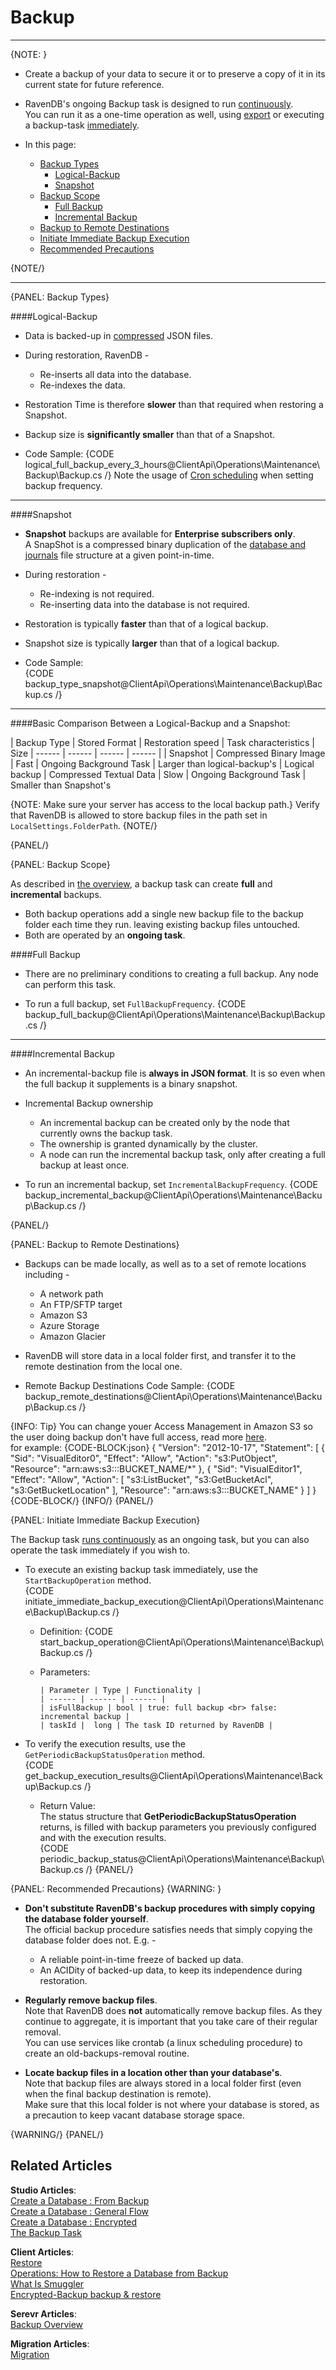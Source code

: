 ﻿# Backup
---

{NOTE: }

* Create a backup of your data to secure it or to preserve a copy of it in its current state for future reference.  

* RavenDB's ongoing Backup task is designed to run [continuously](../../../../server/ongoing-tasks/backup-overview#backup--restore-overview).  
  You can run it as a one-time operation as well, using [export](../../../../client-api/smuggler/what-is-smuggler#export) or executing a backup-task [immediately](../../../../client-api/operations/maintenance/backup/backup#initiate-immediate-backup-execution).  

* In this page:  
  * [Backup Types](../../../../client-api/operations/maintenance/backup/backup#backup-types)  
      * [Logical-Backup](../../../../client-api/operations/maintenance/backup/backup#logical-backup-or-simply-backup)  
      * [Snapshot](../../../../client-api/operations/maintenance/backup/backup#snapshot)  
  * [Backup Scope](../../../../client-api/operations/maintenance/backup/backup#backup-scope)  
      * [Full Backup](../../../../client-api/operations/maintenance/backup/backup#full-backup)  
      * [Incremental Backup](../../../../client-api/operations/maintenance/backup/backup#incremental-backup)  
  * [Backup to Remote Destinations](../../../../client-api/operations/maintenance/backup/backup#backup-to-remote-destinations)  
  * [Initiate Immediate Backup Execution](../../../../client-api/operations/maintenance/backup/backup#initiate-immediate-backup-execution)  
  * [Recommended Precautions](../../../../client-api/operations/maintenance/backup/backup#recommended-precautions)  

{NOTE/}

---

{PANEL: Backup Types}

####Logical-Backup  

* Data is backed-up in [compressed](../../../../server/ongoing-tasks/backup-overview#compression) JSON files.  

* During restoration, RavenDB -  
   * Re-inserts all data into the database.  
   * Re-indexes the data.  

* Restoration Time is therefore **slower** than that required when restoring a Snapshot.  

* Backup size is **significantly smaller** than that of a Snapshot.

* Code Sample:
  {CODE logical_full_backup_every_3_hours@ClientApi\Operations\Maintenance\Backup\Backup.cs /}
  Note the usage of [Cron scheduling](https://en.wikipedia.org/wiki/Cron) when setting backup frequency.  

---

####Snapshot

* **Snapshot** backups are available for **Enterprise subscribers only**.  
    A SnapShot is a compressed binary duplication of the [database and journals](../../../../server/storage/directory-structure#storage--directory-structure) file structure at a given point-in-time.  

* During restoration -
   * Re-indexing is not required.  
   * Re-inserting data into the database is not required.  

* Restoration is typically **faster** than that of a logical backup.  

* Snapshot size is typically **larger** than that of a logical backup.  

* Code Sample:  
  {CODE backup_type_snapshot@ClientApi\Operations\Maintenance\Backup\Backup.cs /}

---

####Basic Comparison Between a Logical-Backup and a Snapshot:

  | Backup Type | Stored Format | Restoration speed | Task characteristics | Size
  | ------ | ------ | ------ | ------ |
  | Snapshot | Compressed Binary Image | Fast | Ongoing Background Task | Larger than logical-backup's
  | Logical backup |  Compressed Textual Data | Slow | Ongoing Background Task | Smaller than Snapshot's

{NOTE: Make sure your server has access to the local backup path.}
Verify that RavenDB is allowed to store backup files in the path set in `LocalSettings.FolderPath`.
{NOTE/}



{PANEL/}

{PANEL: Backup Scope}

As described in [the overview](../../../../server/ongoing-tasks/backup-overview#backing-up-and-restoring-a-database), a backup task can create **full** and **incremental** backups.  

* Both backup operations add a single new backup file to the backup folder each time they run. leaving existing backup files untouched.  
* Both are operated by an **ongoing task**.  

####Full Backup

* There are no preliminary conditions to creating a full backup. Any node can perform this task.  

* To run a full backup, set `FullBackupFrequency`.
  {CODE backup_full_backup@ClientApi\Operations\Maintenance\Backup\Backup.cs /}

---

####Incremental Backup

* An incremental-backup file is **always in JSON format**. 
  It is so even when the full backup it supplements is a binary snapshot.  
* Incremental Backup ownership
   * An incremental backup can be created only by the node that currently owns the backup task.  
   * The ownership is granted dynamically by the cluster.  
   * A node can run the incremental backup task, only after creating a full backup at least once.  

* To run an incremental backup, set `IncrementalBackupFrequency`.
  {CODE backup_incremental_backup@ClientApi\Operations\Maintenance\Backup\Backup.cs /}

{PANEL/}

{PANEL: Backup to Remote Destinations}

* Backups can be made locally, as well as to a set of remote locations including -  
   * A network path
   * An FTP/SFTP target
   * Amazon S3 
   * Azure Storage 
   * Amazon Glacier 

* RavenDB will store data in a local folder first, and transfer it to the remote destination from the local one.  

* Remote Backup Destinations Code Sample:
  {CODE backup_remote_destinations@ClientApi\Operations\Maintenance\Backup\Backup.cs /}
 
 {INFO: Tip}
    You can change youer Access Management in Amazon S3 so the user doing backup don't have full access, 
    read more [here](https://docs.aws.amazon.com/IAM/latest/UserGuide/introduction_access-management.html).   
    for example:
    {CODE-BLOCK:json}
        {
            "Version": "2012-10-17",
            "Statement": [
                {
                    "Sid": "VisualEditor0",
                    "Effect": "Allow",
                    "Action": "s3:PutObject",
                    "Resource": "arn:aws:s3:::BUCKET_NAME/*"
                },
                {
                    "Sid": "VisualEditor1",
                    "Effect": "Allow",
                    "Action": [
                        "s3:ListBucket",
                        "s3:GetBucketAcl",
                        "s3:GetBucketLocation"
                    ],
                    "Resource": "arn:aws:s3:::BUCKET_NAME"
                }
            ]
        }
    {CODE-BLOCK/}
 {INFO/}
{PANEL/}


{PANEL: Initiate Immediate Backup Execution}

The Backup task [runs continuously](../../../../server/ongoing-tasks/backup-overview#backup--restore-overview) as an ongoing task, but you can also operate the task immediately if you wish to.  

* To execute an existing backup task immediately, use the `StartBackupOperation` method.  
   {CODE initiate_immediate_backup_execution@ClientApi\Operations\Maintenance\Backup\Backup.cs /}

  * Definition:
    {CODE start_backup_operation@ClientApi\Operations\Maintenance\Backup\Backup.cs /}

  * Parameters:
    
        | Parameter | Type | Functionality |
        | ------ | ------ | ------ |
        | isFullBackup | bool | true: full backup <br> false: incremental backup |
        | taskId |  long | The task ID returned by RavenDB |


* To verify the execution results, use the `GetPeriodicBackupStatusOperation` method.  
  {CODE get_backup_execution_results@ClientApi\Operations\Maintenance\Backup\Backup.cs /}
   * Return Value:  
     The status structure that **GetPeriodicBackupStatusOperation** returns, is filled with backup parameters you previously configured and with the execution results.  
     {CODE periodic_backup_status@ClientApi\Operations\Maintenance\Backup\Backup.cs /}
{PANEL/}

{PANEL: Recommended Precautions}
{WARNING: }

* **Don't substitute RavenDB's backup procedures with simply copying the database folder yourself**.  
  The official backup procedure satisfies needs that simply copying the database folder does not. E.g. -  
   * A reliable point-in-time freeze of backed up data.  
   * An ACIDity of backed-up data, to keep its independence during restoration.  
     
* **Regularly remove backup files**.  
  Note that RavenDB does **not** automatically remove backup files. As they continue to aggregate, it is important that you take care of their regular removal.  
  You can use services like crontab (a linux scheduling procedure) to create an old-backups-removal routine.  

* **Locate backup files in a location other than your database's**.  
  Note that backup files are always stored in a local folder first (even when the final backup destination is remote).  
  Make sure that this local folder is not where your database is stored, as a precaution to keep vacant database storage space.  
     
{WARNING/}
{PANEL/}

 
## Related Articles

**Studio Articles**:   
[Create a Database : From Backup](../../../../studio/server/databases/create-new-database/from-backup)   
[Create a Database : General Flow](../../../../studio/server/databases/create-new-database/general-flow)        
[Create a Database : Encrypted](../../../../studio/server/databases/create-new-database/encrypted)      
[The Backup Task](../../../../studio/database/tasks/ongoing-tasks/backup-task)    

**Client Articles**:  
[Restore](../../../../client-api/operations/maintenance/backup/restore)   
[Operations: How to Restore a Database from Backup](../../../../client-api/operations/server-wide/restore-backup)    
[What Is Smuggler](../../../../client-api/smuggler/what-is-smuggler)  
[Encrypted-Backup backup & restore](../../../../client-api/operations/maintenance/backup/encrypted-backup)   

**Serevr Articles**:  
[Backup Overview](../../../../server/ongoing-tasks/backup-overview)

**Migration Articles**:  
[Migration](../../../../migration/server/data-migration)   

